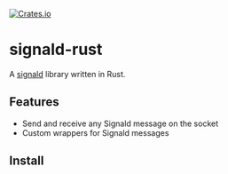 [![Crates.io](https://img.shields.io/crates/v/signald-rust)](https://crates.io/crates/signald-rust)

# signald-rust
A [signald](https://gitlab.com/thefinn93/signald) library written in Rust.

## Features
- Send and receive any Signald message on the socket
- Custom wrappers for Signald messages

## Install



